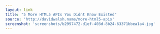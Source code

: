 ```yaml
---
layout: link
title: "5 More HTML5 APIs You Didnt Know Existed"
source: 'http://davidwalsh.name/more-html5-apis'
screenshot: 'screenshots/b2997472-d1ef-403d-8b24-63371bbea1a4.jpg'
---
```


